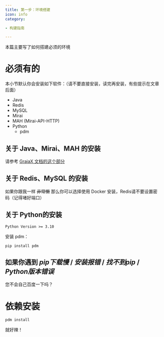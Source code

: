```yaml
---
title: 第一步：环境搭建
icon: info
category:

- 构建指南

---
```


本篇主要写了如何搭建必须的环境

# 必须有的

本小节默认你会安装如下软件：（请不要直接安装，读完再安装，有些提示在文章后面）

- Java
- Redis
- MySQL
- Mirai
- MAH (Mirai-API-HTTP)
- Python
  - pdm

## 关于 Java、Mirai、MAH 的安装

请参考 [GraiaX 文档的这个部分](https://graiax.cn/before/install_mirai.html)

## 关于 Redis、MySQL 的安装

如果你跟我一样 ~~非常懒~~ 那么你可以选择使用 Docker 安装，Redis请不要设置密码（记得堵好端口）<br>

## 关于 Python的安装

```text
Python Version >= 3.10
```

安装 pdm：

```shell
pip install pdm
```

## 如果你遇到 *pip下载慢* / *安装报错* / *找不到pip* / *Python版本错误*

您不会自己百度一下吗？

# 依赖安装

```shell
pdm install
```

就好辣！

